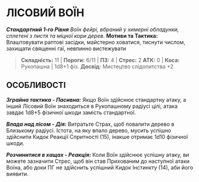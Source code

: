 ﻿# ЛІСОВИЙ ВОЇН

***Стандартний 1-го Рівня***
*Воїн фейрі, вбраний у химерні обладунки, сплетені з листя та міцної кори дерев.*
**Мотиви та Тактика:** Влаштовувати раптові засідки, майстерно ховатися, тиснути числом, захищати священні гаї, невпинно вистежувати

> **Складність:** 11 | **Пороги:** 6/11 | **ПЗ:** 4 | **Стрес:** 2
> **АТК:** 0 | **Коса:** Рукопашна | 1d8+1 фіз.
> **Досвід:** Мистецтво слідопитства +2

## ОСОБЛИВОСТІ

***Зграйна тактика - Пасивна:*** Якщо Воїн здійснює стандартну атаку, а інший Лісовий Воїн знаходиться в Рукопашному радіусі цілі, атака завдає 1d8+5 фізичної шкоди замість стандартної.

***Влада над лісом - Дія:*** Витратьте Страх, щоб повалити дерево в Близькому радіусі. Істота, на яку впало дерево, мусить успішно здійснити Кидок Реакції Спритності (15), інакше отримає 1d10 фізичної шкоди.

***Розчинитися в хащах - Реакція:*** Коли Воїн здійснює успішну атаку, ви можете зазначити Стрес, щоб він став Прихованим до наступної атаки Воїна, або доки ПГ не здійснить успішний Кидок Інстинкту (14), аби його виявити.